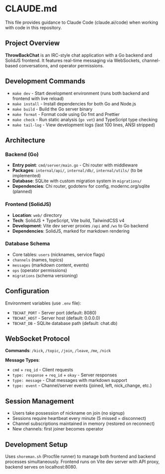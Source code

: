 # CLAUDE.md

This file provides guidance to Claude Code (claude.ai/code) when working with code in this repository.

## Project Overview

**ThrowBackChat** is an IRC-style chat application with a Go backend and SolidJS frontend. It features real-time messaging via WebSockets, channel-based conversations, and operator permissions.

## Development Commands

- `make dev` - Start development environment (runs both backend and frontend with live reload)
- `make install` - Install dependencies for both Go and Node.js
- `make build` - Build the Go server binary
- `make format` - Format code using Go fmt and Prettier
- `make check` - Run static analysis (`go vet`) and TypeScript type checking
- `make tail-log` - View development logs (last 100 lines, ANSI stripped)

## Architecture

### Backend (Go)
- **Entry point**: `cmd/server/main.go` - Chi router with middleware
- **Packages**: `internal/api/`, `internal/db/`, `internal/utils/` (to be implemented)
- **Database**: SQLite with custom migration system in `migrations/`
- **Dependencies**: Chi router, godotenv for config, modernc.org/sqlite (planned)

### Frontend (SolidJS)
- **Location**: `web/` directory
- **Tech**: SolidJS + TypeScript, Vite build, TailwindCSS v4
- **Development**: Vite dev server proxies `/api` and `/ws` to Go backend
- **Dependencies**: SolidJS, marked for markdown rendering

### Database Schema
- Core tables: `users` (nicknames, service flags)
- `channels` (names, topics)
- `messages` (markdown content, events)
- `ops` (operator permissions)
- `migrations` (schema versioning)

## Configuration

Environment variables (use `.env` file):
- `TBCHAT_PORT` - Server port (default: 8080)
- `TBCHAT_HOST` - Server host (default: 0.0.0.0)
- `TBCHAT_DB` - SQLite database path (default: chat.db)

## WebSocket Protocol

**Commands**: `/kick`, `/topic`, `/join`, `/leave`, `/me`, `/nick`

**Message Types**:
- `cmd` + `req_id` - Client requests
- `type: response` + `req_id` + `okay` - Server responses  
- `type: message` - Chat messages with markdown support
- `type: event` - Channel/server events (joined, left, nick_change, etc.)

## Session Management

- Users take possession of nickname on join (no signup)
- Sessions require heartbeat every minute (5 missed = disconnect)
- Channel subscriptions maintained in memory (restored on reconnect)
- New channels: first joiner becomes operator

## Development Setup

Uses `shoreman.sh` (Procfile runner) to manage both frontend and backend processes simultaneously. Frontend runs on Vite dev server with API proxy, backend serves on localhost:8080.